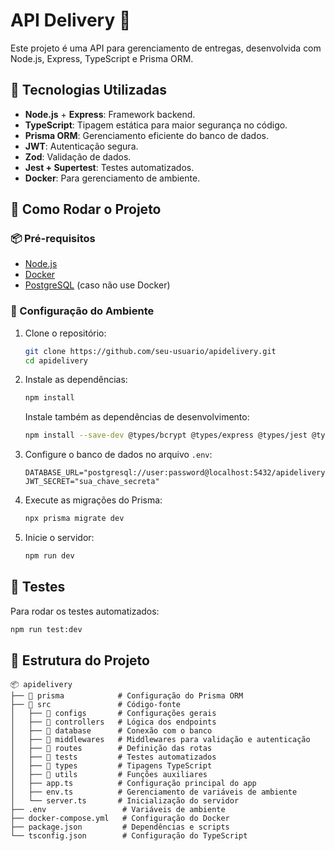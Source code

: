 # API Delivery 🚀

Este projeto é uma API para gerenciamento de entregas, desenvolvida com Node.js, Express, TypeScript e Prisma ORM.

## 📌 Tecnologias Utilizadas

- **Node.js** + **Express**: Framework backend.
- **TypeScript**: Tipagem estática para maior segurança no código.
- **Prisma ORM**: Gerenciamento eficiente do banco de dados.
- **JWT**: Autenticação segura.
- **Zod**: Validação de dados.
- **Jest + Supertest**: Testes automatizados.
- **Docker**: Para gerenciamento de ambiente.

## 🚀 Como Rodar o Projeto

### 📦 Pré-requisitos

- [Node.js](https://nodejs.org/)
- [Docker](https://www.docker.com/)
- [PostgreSQL](https://www.postgresql.org/) (caso não use Docker)

### 🔧 Configuração do Ambiente

1. Clone o repositório:

   ```sh
   git clone https://github.com/seu-usuario/apidelivery.git
   cd apidelivery
   ```

2. Instale as dependências:

   ```sh
   npm install
   ```

   Instale também as dependências de desenvolvimento:

   ```sh
   npm install --save-dev @types/bcrypt @types/express @types/jest @types/jsonwebtoken @types/node @types/supertest jest prisma supertest ts-jest ts-node tsx typescript
   ```

3. Configure o banco de dados no arquivo `.env`:

   ```env
   DATABASE_URL="postgresql://user:password@localhost:5432/apidelivery"
   JWT_SECRET="sua_chave_secreta"
   ```

4. Execute as migrações do Prisma:

   ```sh
   npx prisma migrate dev
   ```

5. Inicie o servidor:

   ```sh
   npm run dev
   ```

## 🧪 Testes

Para rodar os testes automatizados:

```sh
npm run test:dev
```

## 📂 Estrutura do Projeto

```
📦 apidelivery
├── 📂 prisma            # Configuração do Prisma ORM
├── 📂 src               # Código-fonte
│   ├── 📂 configs       # Configurações gerais
│   ├── 📂 controllers   # Lógica dos endpoints
│   ├── 📂 database      # Conexão com o banco
│   ├── 📂 middlewares   # Middlewares para validação e autenticação
│   ├── 📂 routes        # Definição das rotas
│   ├── 📂 tests         # Testes automatizados
│   ├── 📂 types         # Tipagens TypeScript
│   ├── 📂 utils         # Funções auxiliares
│   ├── app.ts          # Configuração principal do app
│   ├── env.ts          # Gerenciamento de variáveis de ambiente
│   └── server.ts       # Inicialização do servidor
├── .env                 # Variáveis de ambiente
├── docker-compose.yml   # Configuração do Docker
├── package.json         # Dependências e scripts
└── tsconfig.json        # Configuração do TypeScript
```


